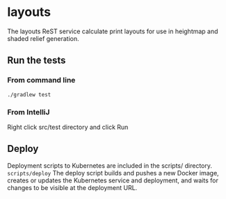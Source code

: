 # layouts
The layouts ReST service calculate print layouts for use in heightmap and shaded relief generation.
## Run the tests
### From command line
`./gradlew test`
### From IntelliJ
Right click src/test directory and click Run
## Deploy
Deployment scripts to Kubernetes are included in the scripts/ directory.
`scripts/deploy`
The deploy script builds and pushes a new Docker image,
creates or updates the Kubernetes service and deployment,
and waits for changes to be visible at the deployment URL.
